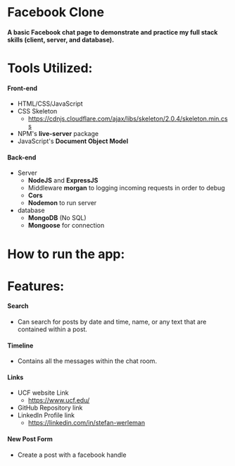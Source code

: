 # Facebook Clone
#### A basic Facebook chat  page to demonstrate and practice my full stack skills (client, server, and database).

# Tools Utilized:
#### Front-end
* HTML/CSS/JavaScript
* CSS Skeleton
   * https://cdnjs.cloudflare.com/ajax/libs/skeleton/2.0.4/skeleton.min.css
* NPM's **live-server** package
* JavaScript's **Document Object Model**

#### Back-end
* Server
   * **NodeJS** and **ExpressJS**
   * Middleware **morgan** to logging incoming requests in order to debug
   * **Cors**
   * **Nodemon** to run server
* database
   * **MongoDB** (No SQL)
   * **Mongoose** for connection

# How to run the app:

# Features:
#### Search
* Can search for posts by date and time, name, or any text that are contained within a post.

#### Timeline
* Contains all the messages within the chat room.

#### Links
* UCF website Link
   * https://www.ucf.edu/
* GitHub Repository link
* LinkedIn Profile link
   * https://linkedin.com/in/stefan-werleman

#### New Post Form
* Create a post with a facebook handle
